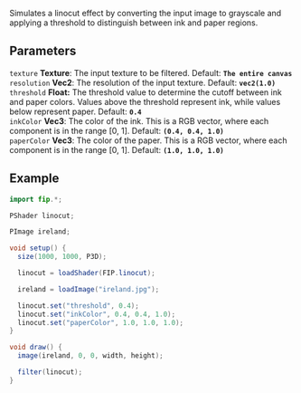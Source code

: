 Simulates a linocut effect by converting the input image to grayscale and applying a threshold to distinguish between ink and paper regions.  

## Parameters
`texture` **Texture**: The input texture to be filtered. Default: **`The entire canvas`**
<br>
`resolution` **Vec2**: The resolution of the input texture. Default: **`vec2(1.0)`**
<br>
`threshold` **Float:** The threshold value to determine the cutoff between ink and paper colors. Values above the threshold represent ink, while values below represent paper. Default: **`0.4`**
<br>
`inkColor` **Vec3**: The color of the ink. This is a RGB vector, where each component is in the range [0, 1]. Default: **`(0.4, 0.4, 1.0)`**
<br>
`paperColor` **Vec3**: The color of the paper. This is a RGB vector, where each component is in the range [0, 1]. Default: **`(1.0, 1.0, 1.0)`**

## Example
```java
import fip.*;

PShader linocut;

PImage ireland;

void setup() {
  size(1000, 1000, P3D);

  linocut = loadShader(FIP.linocut);

  ireland = loadImage("ireland.jpg");

  linocut.set("threshold", 0.4);
  linocut.set("inkColor", 0.4, 0.4, 1.0);
  linocut.set("paperColor", 1.0, 1.0, 1.0);
}

void draw() {
  image(ireland, 0, 0, width, height);

  filter(linocut);
}

```